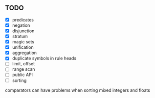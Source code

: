 ## TODO

* [x] predicates
* [x] negation
* [x] disjunction
* [x] stratum
* [x] magic sets
* [x] unification
* [x] aggregation
* [x] duplicate symbols in rule heads
* [ ] limit, offset
* [ ] range scan
* [ ] public API
* [ ] sorting

comparators can have problems when sorting mixed integers and floats
